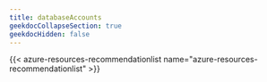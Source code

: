 ```yaml
---
title: databaseAccounts
geekdocCollapseSection: true
geekdocHidden: false
---
```


{{< azure-resources-recommendationlist name="azure-resources-recommendationlist" >}}

